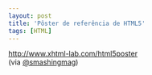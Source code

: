 ```yaml
---
layout: post
title: 'Pôster de referência de HTML5'
tags: [HTML]
---
```


<http://www.xhtml-lab.com/html5poster><br>
(via [@smashingmag](https://twitter.com/smashingmag/status/157413388375429120))
